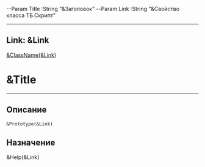 ﻿--Param Title :String "&Заголовок"
--Param Link :String "&Cвойство класса ТБ.Скрипт"

---
Link: &Link
---

<!---  Навигация
[Имя проекта](#) :
-->
[&ClassName(&Link)](Default)

# &Title
---

## Описание

    &Prototype(&Link)

<!--
## Аргументы{#Args}

### Аргумент1

Описание аргумента 1
-->

## Назначение

&Help(&Link)

<!--
## Пример

    &MemberName(&Link)...
-->

